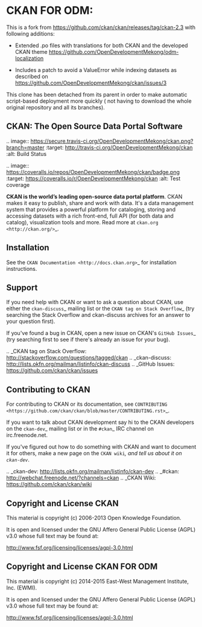 CKAN FOR ODM:
==========================================

This is a fork from https://github.com/ckan/ckan/releases/tag/ckan-2.3 with following additions:

* Extended .po files with translations for both CKAN and the developed CKAN theme https://github.com/OpenDevelopmentMekong/odm-localization

* Includes a patch to avoid a ValueError while indexing datasets as described on https://github.com/OpenDevelopmentMekong/ckan/issues/3

This clone has been detached from its parent in order to make automatic script-based deployment more quickly ( not having to download the whole original repository and all its branches).


CKAN: The Open Source Data Portal Software
------------

.. image:: https://secure.travis-ci.org/OpenDevelopmentMekong/ckan.png?branch=master
    :target: http://travis-ci.org/OpenDevelopmentMekong/ckan
    :alt: Build Status

.. image:: https://coveralls.io/repos/OpenDevelopmentMekong/ckan/badge.png
 :target: https://coveralls.io/r/OpenDevelopmentMekong/ckan
 :alt: Test coverage

**CKAN is the world’s leading open-source data portal platform**.
CKAN makes it easy to publish, share and work with data. It's a data management
system that provides a powerful platform for cataloging, storing and accessing
datasets with a rich front-end, full API (for both data and catalog), visualization
tools and more. Read more at `ckan.org <http://ckan.org/>`_.


Installation
------------

See the `CKAN Documentation <http://docs.ckan.org>`_ for installation instructions.


Support
-------

If you need help with CKAN or want to ask a question about CKAN, use either the
`ckan-discuss`_ mailing list or the `CKAN tag on Stack Overflow`_ (try
searching the Stack Overflow and ckan-discuss archives for an answer to your
question first).

If you've found a bug in CKAN, open a new issue on CKAN's `GitHub Issues`_ (try
searching first to see if there's already an issue for your bug).


.. _CKAN tag on Stack Overflow: http://stackoverflow.com/questions/tagged/ckan
.. _ckan-discuss: http://lists.okfn.org/mailman/listinfo/ckan-discuss
.. _GitHub Issues: https://github.com/ckan/ckan/issues


Contributing to CKAN
--------------------

For contributing to CKAN or its documentation, see
`CONTRIBUTING <https://github.com/ckan/ckan/blob/master/CONTRIBUTING.rst>`_.

If you want to talk about CKAN development say hi to the CKAN developers on the
`ckan-dev`_ mailing list or in the `#ckan`_ IRC channel on irc.freenode.net.

If you've figured out how to do something with CKAN and want to document it for
others, make a new page on the `CKAN wiki`_, and tell us about it on
`ckan-dev`_.

.. _ckan-dev: http://lists.okfn.org/mailman/listinfo/ckan-dev
.. _#ckan: http://webchat.freenode.net/?channels=ckan
.. _CKAN Wiki: https://github.com/ckan/ckan/wiki


Copyright and License CKAN
-------------------

This material is copyright (c) 2006-2013 Open Knowledge Foundation.

It is open and licensed under the GNU Affero General Public License (AGPL) v3.0
whose full text may be found at:

http://www.fsf.org/licensing/licenses/agpl-3.0.html

Copyright and License CKAN FOR ODM
-------------------

This material is copyright (c) 2014-2015 East-West Management Institute, Inc. (EWMI).

It is open and licensed under the GNU Affero General Public License (AGPL) v3.0 whose full text may be found at:

http://www.fsf.org/licensing/licenses/agpl-3.0.html
